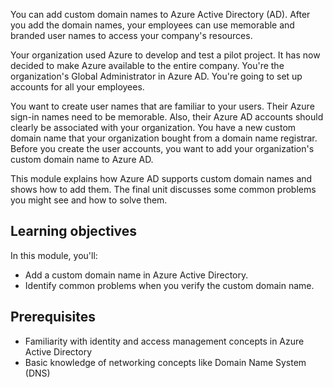 You can add custom domain names to Azure Active Directory (AD). After you add the domain names, your employees can use memorable and branded user names to access your company's resources.

Your organization used Azure to develop and test a pilot project. It has now decided to make Azure available to the entire company. You're the organization's Global Administrator in Azure AD. You're going to set up accounts for all your employees.

You want to create user names that are familiar to your users. Their Azure sign-in names need to be memorable. Also, their Azure AD accounts should clearly be associated with your organization. You have a new custom domain name that your organization bought from a domain name registrar. Before you create the user accounts, you want to add your organization's custom domain name to Azure AD.

This module explains how Azure AD supports custom domain names and shows how to add them. The final unit discusses some common problems you might see and how to solve them.

## Learning objectives

In this module, you'll:

- Add a custom domain name in Azure Active Directory.
- Identify common problems when you verify the custom domain name.

## Prerequisites

- Familiarity with identity and access management concepts in Azure Active Directory
- Basic knowledge of networking concepts like Domain Name System (DNS)
